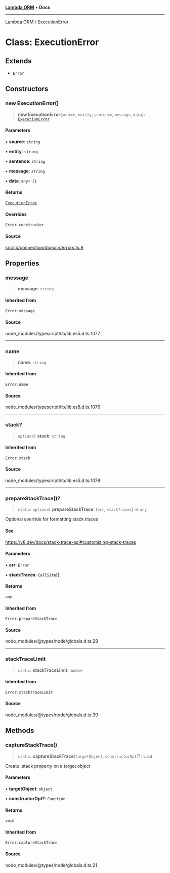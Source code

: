 [**Lambda ORM**](../README.md) • **Docs**

***

[Lambda ORM](../README.md) / ExecutionError

# Class: ExecutionError

## Extends

- `Error`

## Constructors

### new ExecutionError()

> **new ExecutionError**(`source`, `entity`, `sentence`, `message`, `data`): [`ExecutionError`](ExecutionError.md)

#### Parameters

• **source**: `string`

• **entity**: `string`

• **sentence**: `string`

• **message**: `string`

• **data**: `any`= `{}`

#### Returns

[`ExecutionError`](ExecutionError.md)

#### Overrides

`Error.constructor`

#### Source

[src/lib/connection/domain/errors.ts:9](https://github.com/lambda-orm/lambdaorm/blob/676d93b41dadb176245f63ed44eae267d94fa74f/src/lib/connection/domain/errors.ts#L9)

## Properties

### message

> **message**: `string`

#### Inherited from

`Error.message`

#### Source

node\_modules/typescript/lib/lib.es5.d.ts:1077

***

### name

> **name**: `string`

#### Inherited from

`Error.name`

#### Source

node\_modules/typescript/lib/lib.es5.d.ts:1076

***

### stack?

> `optional` **stack**: `string`

#### Inherited from

`Error.stack`

#### Source

node\_modules/typescript/lib/lib.es5.d.ts:1078

***

### prepareStackTrace()?

> `static` `optional` **prepareStackTrace**: (`err`, `stackTraces`) => `any`

Optional override for formatting stack traces

#### See

https://v8.dev/docs/stack-trace-api#customizing-stack-traces

#### Parameters

• **err**: `Error`

• **stackTraces**: `CallSite`[]

#### Returns

`any`

#### Inherited from

`Error.prepareStackTrace`

#### Source

node\_modules/@types/node/globals.d.ts:28

***

### stackTraceLimit

> `static` **stackTraceLimit**: `number`

#### Inherited from

`Error.stackTraceLimit`

#### Source

node\_modules/@types/node/globals.d.ts:30

## Methods

### captureStackTrace()

> `static` **captureStackTrace**(`targetObject`, `constructorOpt`?): `void`

Create .stack property on a target object

#### Parameters

• **targetObject**: `object`

• **constructorOpt?**: `Function`

#### Returns

`void`

#### Inherited from

`Error.captureStackTrace`

#### Source

node\_modules/@types/node/globals.d.ts:21
